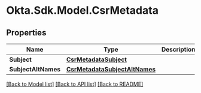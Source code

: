 # Okta.Sdk.Model.CsrMetadata
## Properties

Name | Type | Description | Notes
------------ | ------------- | ------------- | -------------
**Subject** | [**CsrMetadataSubject**](CsrMetadataSubject.md) |  | [optional] 
**SubjectAltNames** | [**CsrMetadataSubjectAltNames**](CsrMetadataSubjectAltNames.md) |  | [optional] 

[[Back to Model list]](../README.md#documentation-for-models) [[Back to API list]](../README.md#documentation-for-api-endpoints) [[Back to README]](../README.md)

